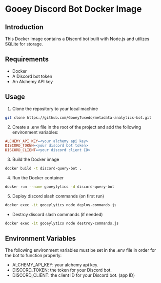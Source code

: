 # Gooey Discord Bot Docker Image

## Introduction

This Docker image contains a Discord bot built with Node.js and utilizes SQLite for storage.

## Requirements

- Docker
- A Discord bot token
- An Alchemy API key

## Usage

1. Clone the repository to your local machine

```bash
git clone https://github.com/GooeyTuxedo/metadata-analytics-bot.git
```

2. Create a .env file in the root of the project and add the following environment variables:

```makefile
ALCHEMY_API_KEY=<your alchemy api key>
DISCORD_TOKEN=<your discord bot token>
DISCORD_CLIENT=<your discord client ID>
```

3. Build the Docker image

```bash
docker build -t discord-query-bot .
```

4. Run the Docker container

```bash
docker run --name gooeylytics -d discord-query-bot
```

5. Deploy discord slash commands (on first run)

```bash
docker exec -it gooeylytics node deploy-commands.js
```

- Destroy discord slash commands (if needed) 
```bash
docker exec -it gooeylytics node destroy-commands.js
```


## Environment Variables

The following environment variables must be set in the .env file in order for the bot to function properly:

- ALCHEMY_API_KEY: your alchemy api key.
- DISCORD_TOKEN: the token for your Discord bot.
- DISCORD_CLIENT: the client ID for your Discord bot. (app ID)